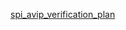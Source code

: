 [spi_avip_verification_plan](https://docs.google.com/spreadsheets/d/e/2PACX-1vQxROQqVXnuXBcX9HtnB82AE3pO-rL_VC_bYslgBq5-UUUk45DaEMIraAPtSijYMdNsMOetBDUp5c4u/pubhtml)

